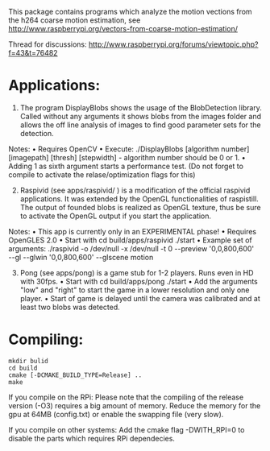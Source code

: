 This package contains programs which analyze the 
motion vections from the h264 coarse motion estimation, see
http://www.raspberrypi.org/vectors-from-coarse-motion-estimation/

Thread for discussions:
http://www.raspberrypi.org/forums/viewtopic.php?f=43&t=76482


Applications:
==============

1. The program DisplayBlobs shows the usage of the BlobDetection
library. Called without any arguments it shows blobs from the
images folder and allows the off line analysis of images
to find good parameter sets for the detection.
 
Notes:
• Requires OpenCV
• Execute: ./DisplayBlobs [algorithm number] [imagepath] [thresh] [stepwidth]
		- algorithm number should be 0 or 1.
• Adding 1 as sixth argument starts a performance test. (Do not forget
	to compile to activate the relase/optimization flags for this)
 
2. Raspivid (see apps/raspivid/ ) is a modification of the official
raspivid applications. It was extended by the OpenGL functionalities 
of raspistill. The output of founded blobs is realized as OpenGL texture,
thus be sure to activate the OpenGL output if you start the application.
 
Notes:
• This app is currently only in an EXPERIMENTAL phase! 
• Requires OpenGLES 2.0
• Start with
		cd build/apps/raspivid
		./start
• Example set of arguments:
	./raspivid -o /dev/null -x /dev/null -t 0 --preview '0,0,800,600' \
		--gl --glwin '0,0,800,600' --glscene motion 
 
3. Pong (see apps/pong) is a game stub for 1-2 players. Runs even in HD with 30fps.
• Start with
	cd build/apps/pong
	./start
• Add the arguments "low" and "right" to start the game in a lower resolution and
	only one player.
• Start of game is delayed until the camera was calibrated
  and at least two blobs was detected.


Compiling:
==========

	mkdir bulid
	cd build
	cmake [-DCMAKE_BUILD_TYPE=Release] ..
	make

 If you compile on the RPi: Please note that the compiling 
 of the release version (-O3) requires a big amount of memory.
 Reduce the memory for the gpu at 64MB (config.txt) or enable the
 swapping file (very slow).

 If you compile on other systems: Add the cmake flag
 -DWITH_RPI=0
 to disable the parts which requires RPi dependecies.


